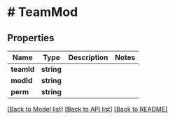 # # TeamMod

## Properties

Name | Type | Description | Notes
------------ | ------------- | ------------- | -------------
**teamId** | **string** |  |
**modId** | **string** |  |
**perm** | **string** |  |

[[Back to Model list]](../../README.md#models) [[Back to API list]](../../README.md#endpoints) [[Back to README]](../../README.md)
